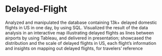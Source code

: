 # Delayed-Flight
Analyzed and manipulated the database containing 13k+ delayed domestic flights in US in one day, by using SQL. Visualized the result of the data analysis in an interactive map illustrating delayed flights as lines between airports by using Tableau, and delivered in presentation; showcased the distribution and the scale of delayed flights in US, each flight’s information and insights on mapping out delayed flights, for travelers’ reference
